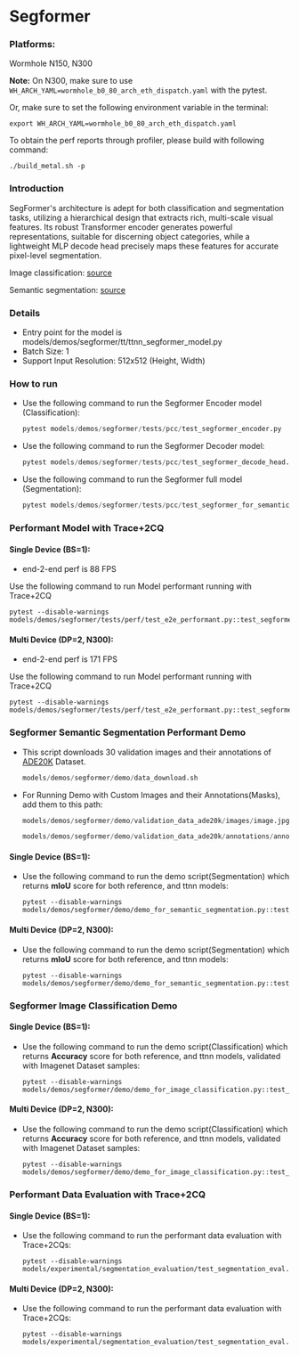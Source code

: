 # Segformer

### Platforms:

Wormhole N150, N300

**Note:** On N300, make sure to use `WH_ARCH_YAML=wormhole_b0_80_arch_eth_dispatch.yaml` with the pytest.

Or, make sure to set the following environment variable in the terminal:
```
export WH_ARCH_YAML=wormhole_b0_80_arch_eth_dispatch.yaml
```

To obtain the perf reports through profiler, please build with following command:
```
./build_metal.sh -p
```

### Introduction

SegFormer's architecture is adept for both classification and segmentation tasks, utilizing a hierarchical design that extracts rich, multi-scale visual features. Its robust Transformer encoder generates powerful representations, suitable for discerning object categories, while a lightweight MLP decode head precisely maps these features for accurate pixel-level segmentation.

Image classification: [source](https://huggingface.co/nvidia/mit-b0)

Semantic segmentation: [source](https://huggingface.co/nvidia/segformer-b0-finetuned-ade-512-512)

### Details

- Entry point for the model is models/demos/segformer/tt/ttnn_segformer_model.py
- Batch Size: 1
- Support Input Resolution: 512x512 (Height, Width)

### How to run

- Use the following command to run the Segformer Encoder model (Classification):
  ```python
  pytest models/demos/segformer/tests/pcc/test_segformer_encoder.py
  ```


- Use the following command to run the Segformer Decoder model:
  ```python
  pytest models/demos/segformer/tests/pcc/test_segformer_decode_head.py
  ```


- Use the following command to run the Segformer full model (Segmentation):
  ```python
  pytest models/demos/segformer/tests/pcc/test_segformer_for_semantic_segmentation.py
  ```

### Performant Model with Trace+2CQ

#### Single Device (BS=1):

- end-2-end perf is 88 FPS <br>

Use the following command to run Model performant running with Trace+2CQ

```
pytest --disable-warnings models/demos/segformer/tests/perf/test_e2e_performant.py::test_segformer_e2e
```

#### Multi Device (DP=2, N300):

- end-2-end perf is 171 FPS <br>

Use the following command to run Model performant running with Trace+2CQ

```
pytest --disable-warnings models/demos/segformer/tests/perf/test_e2e_performant.py::test_segformer_e2e_dp
```

### Segformer Semantic Segmentation Performant Demo

- This script downloads 30 validation images and their annotations of [ADE20K](https://www.kaggle.com/datasets/awsaf49/ade20k-dataset) Dataset.
  ```python
  models/demos/segformer/demo/data_download.sh
  ```
- For Running Demo with Custom Images and their Annotations(Masks), add them to this path:
  ```python
  models/demos/segformer/demo/validation_data_ade20k/images/image.jpg
  ```
  ```python
  models/demos/segformer/demo/validation_data_ade20k/annotations/annotation.png
  ```

#### Single Device (BS=1):

- Use the following command to run the demo script(Segmentation) which returns **mIoU** score for both reference, and ttnn models:
  ```
  pytest --disable-warnings models/demos/segformer/demo/demo_for_semantic_segmentation.py::test_demo_semantic_segmentation
  ```

#### Multi Device (DP=2, N300):

- Use the following command to run the demo script(Segmentation) which returns **mIoU** score for both reference, and ttnn models:
  ```
  pytest --disable-warnings models/demos/segformer/demo/demo_for_semantic_segmentation.py::test_demo_semantic_segmentation_dp
  ```


### Segformer Image Classification Demo

#### Single Device (BS=1):

- Use the following command to run the demo script(Classification) which returns **Accuracy** score for both reference, and ttnn models, validated with Imagenet Dataset samples:

  ```
  pytest --disable-warnings models/demos/segformer/demo/demo_for_image_classification.py::test_segformer_classification_demo
  ```

#### Multi Device (DP=2, N300):

- Use the following command to run the demo script(Classification) which returns **Accuracy** score for both reference, and ttnn models, validated with Imagenet Dataset samples:

  ```
  pytest --disable-warnings models/demos/segformer/demo/demo_for_image_classification.py::test_segformer_classification_demo_dp
  ```

### Performant Data Evaluation with Trace+2CQ

#### Single Device (BS=1):

- Use the following command to run the performant data evaluation with Trace+2CQs:

  ```
  pytest --disable-warnings models/experimental/segmentation_evaluation/test_segmentation_eval.py::test_segformer_eval

#### Multi Device (DP=2, N300):

- Use the following command to run the performant data evaluation with Trace+2CQs:

  ```
  pytest --disable-warnings models/experimental/segmentation_evaluation/test_segmentation_eval.py::test_segformer_eval_dp
